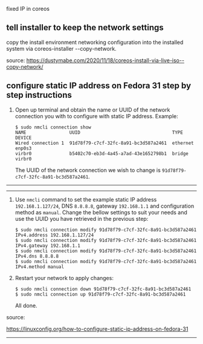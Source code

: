 fixed IP in coreos

## tell installer to keep the network settings 

copy the install environment networking configuration into the installed system via coreos-installer --copy-network.

source: https://dustymabe.com/2020/11/18/coreos-install-via-live-iso--copy-network/


## configure static IP address on Fedora 31 step by step instructions

1.  Open up terminal and obtain the name or UUID of the network connection you with to configure with static IP address. Example:
    
    ```
    $ sudo nmcli connection show
    NAME                UUID                                  TYPE      DEVICE 
    Wired connection 1  91d78f79-c7cf-32fc-8a91-bc3d587a2461  ethernet  enp0s3 
    virbr0              b5402c70-eb3d-4a45-a7ad-43e1652798b1  bridge    virbr0
    ```
    
    The UUID of the network connection we wish to change is `91d78f79-c7cf-32fc-8a91-bc3d587a2461`.
    

* * *

* * *

1.  Use `nmcli` command to set the example static IP address `192.168.1.127/24`, DNS `8.8.8.8`, gateway `192.168.1.1` and configuration method as `manual`. Change the bellow settings to suit your needs and use the UUID you have retrieved in the previous step:
    
    ```
    $ sudo nmcli connection modify 91d78f79-c7cf-32fc-8a91-bc3d587a2461 IPv4.address 192.168.1.127/24
    $ sudo nmcli connection modify 91d78f79-c7cf-32fc-8a91-bc3d587a2461 IPv4.gateway 192.168.1.1
    $ sudo nmcli connection modify 91d78f79-c7cf-32fc-8a91-bc3d587a2461 IPv4.dns 8.8.8.8
    $ sudo nmcli connection modify 91d78f79-c7cf-32fc-8a91-bc3d587a2461 IPv4.method manual
    ```
    
2.  Restart your network to apply changes:
    
    ```
    $ sudo nmcli connection down 91d78f79-c7cf-32fc-8a91-bc3d587a2461
    $ sudo nmcli connection up 91d78f79-c7cf-32fc-8a91-bc3d587a2461
    
    ```
    
    All done.
    

source:

https://linuxconfig.org/how-to-configure-static-ip-address-on-fedora-31

* * *